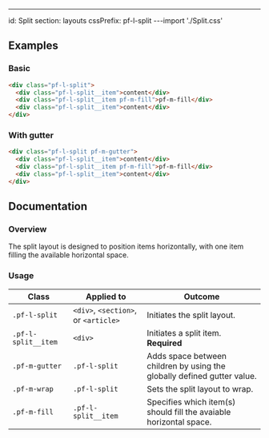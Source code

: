 ---
id: Split
section: layouts
cssPrefix: pf-l-split
---import './Split.css'

## Examples

### Basic

```html
<div class="pf-l-split">
  <div class="pf-l-split__item">content</div>
  <div class="pf-l-split__item pf-m-fill">pf-m-fill</div>
  <div class="pf-l-split__item">content</div>
</div>
```

### With gutter

```html
<div class="pf-l-split pf-m-gutter">
  <div class="pf-l-split__item">content</div>
  <div class="pf-l-split__item pf-m-fill">pf-m-fill</div>
  <div class="pf-l-split__item">content</div>
</div>
```

## Documentation

### Overview

The split layout is designed to position items horizontally, with one item filling the available horizontal space.

### Usage

| Class               | Applied to                           | Outcome                                                                 |
| ------------------- | ------------------------------------ | ----------------------------------------------------------------------- |
| `.pf-l-split`       | `<div>`, `<section>`, or `<article>` | Initiates the split layout.                                             |
| `.pf-l-split__item` | `<div>`                              | Initiates a split item. **Required**                                    |
| `.pf-m-gutter`      | `.pf-l-split`                        | Adds space between children by using the globally defined gutter value. |
| `.pf-m-wrap`        | `.pf-l-split`                        | Sets the split layout to wrap.                                          |
| `.pf-m-fill`        | `.pf-l-split__item`                  | Specifies which item(s) should fill the avaiable horizontal space.      |
